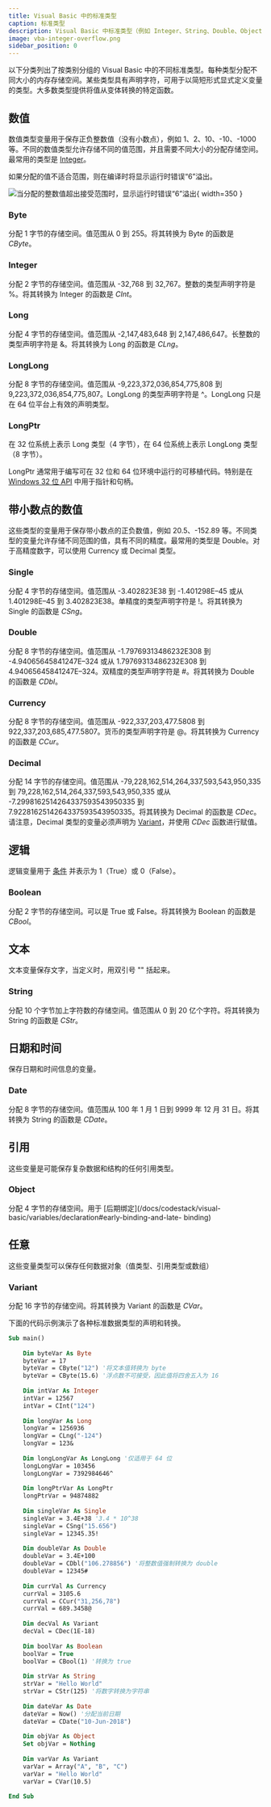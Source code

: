 ```yaml
---
title: Visual Basic 中的标准类型
caption: 标准类型
description: Visual Basic 中标准类型（例如 Integer、String、Double、Object 等）的概述
image: vba-integer-overflow.png
sidebar_position: 0
---
```

以下分类列出了按类别分组的 Visual Basic 中的不同标准类型。每种类型分配不同大小的内存存储空间。某些类型具有声明字符，可用于以简短形式显式定义变量的类型。大多数类型提供将值从变体转换的特定函数。

## 数值

数值类型变量用于保存正负整数值（没有小数点），例如 1、2、10、-10、-1000 等。不同的数值类型允许存储不同的值范围，并且需要不同大小的分配存储空间。最常用的类型是 [Integer](#integer)。

如果分配的值不适合范围，则在编译时将显示运行时错误“6”溢出。

![当分配的整数值超出接受范围时，显示运行时错误“6”溢出](vba-integer-overflow.png){ width=350 }

### Byte
分配 1 字节的存储空间。值范围从 0 到 255。将其转换为 Byte 的函数是 *CByte*。

### Integer
分配 2 字节的存储空间。值范围从 -32,768 到 32,767。整数的类型声明字符是 %。将其转换为 Integer 的函数是 *CInt*。

### Long 
分配 4 字节的存储空间。值范围从 -2,147,483,648 到 2,147,486,647。长整数的类型声明字符是 &。将其转换为 Long 的函数是 *CLng*。

### LongLong
分配 8 字节的存储空间。值范围从 -9,223,372,036,854,775,808 到 9,223,372,036,854,775,807。LongLong 的类型声明字符是 ^。LongLong 只是在 64 位平台上有效的声明类型。

### LongPtr
在 32 位系统上表示 Long 类型（4 字节），在 64 位系统上表示 LongLong 类型（8 字节）。

LongPtr 通常用于编写可在 32 位和 64 位环境中运行的可移植代码。特别是在 [Windows 32 位 API](/docs/codestack/visual-basic/windows-api) 中用于指针和句柄。

## 带小数点的数值
这些类型的变量用于保存带小数点的正负数值，例如 20.5、-152.89 等。不同类型的变量允许存储不同范围的值，具有不同的精度。最常用的类型是 Double。对于高精度数字，可以使用 Currency 或 Decimal 类型。

### Single
分配 4 字节的存储空间。值范围从 -3.402823E38 到 -1.401298E–45 或从 1.401298E–45 到 3.402823E38。单精度的类型声明字符是 !。将其转换为 Single 的函数是 *CSng*。

### Double
分配 8 字节的存储空间。值范围从 -1.79769313486232E308 到 -4.94065645841247E–324 或从 1.79769313486232E308 到 4.94065645841247E–324。双精度的类型声明字符是 #。将其转换为 Double 的函数是 *CDbl*。

### Currency
分配 8 字节的存储空间。值范围从 -922,337,203,477.5808 到 922,337,203,685,477.5807。货币的类型声明字符是 @。将其转换为 Currency 的函数是 *CCur*。

### Decimal
分配 14 字节的存储空间。值范围从 -79,228,162,514,264,337,593,543,950,335 到 79,228,162,514,264,337,593,543,950,335 或从 -7.2998162514264337593543950335 到 7.9228162514264337593543950335。将其转换为 Decimal 的函数是 *CDec*。请注意，Decimal 类型的变量必须声明为 [Variant](/docs/codestack/visual-basic/variables/standard-types#variant)，并使用 *CDec* 函数进行赋值。

## 逻辑
逻辑变量用于 [条件](/docs/codestack/visual-basic/conditions) 并表示为 1（True）或 0（False）。

### Boolean
分配 2 字节的存储空间。可以是 True 或 False。将其转换为 Boolean 的函数是 *CBool*。

## 文本
文本变量保存文字，当定义时，用双引号 "" 括起来。

### String
分配 10 个字节加上字符数的存储空间。值范围从 0 到 20 亿个字符。将其转换为 String 的函数是 *CStr*。

## 日期和时间
保存日期和时间信息的变量。

### Date
分配 8 字节的存储空间。值范围从 100 年 1 月 1 日到 9999 年 12 月 31 日。将其转换为 String 的函数是 *CDate*。

## 引用
这些变量是可能保存复杂数据和结构的任何引用类型。

### Object
分配 4 字节的存储空间。用于 [后期绑定](/docs/codestack/visual-basic/variables/declaration#early-binding-and-late- binding)

## 任意
这些变量类型可以保存任何数据对象（值类型、引用类型或数组）

### Variant
分配 16 字节的存储空间。将其转换为 Variant 的函数是 *CVar*。

下面的代码示例演示了各种标准数据类型的声明和转换。

~~~ vb
Sub main()
    
    Dim byteVar As Byte
    byteVar = 17
    byteVar = CByte("12") '将文本值转换为 byte
    byteVar = CByte(15.6) '浮点数不可接受，因此值将四舍五入为 16
    
    Dim intVar As Integer
    intVar = 12567
    intVar = CInt("124")
    
    Dim longVar As Long
    longVar = 1256936
    longVar = CLng("-124")
    longVar = 123&
    
    Dim longLongVar As LongLong '仅适用于 64 位
    longLongVar = 103456
    longLongVar = 7392984646^
    
    Dim longPtrVar As LongPtr
    longPtrVar = 94874882
    
    Dim singleVar As Single
    singleVar = 3.4E+38 '3.4 * 10^38
    singleVar = CSng("15.656")
    singleVar = 12345.35!
    
    Dim doubleVar As Double
    doubleVar = 3.4E+100
    doubleVar = CDbl("106.278856") '将整数值强制转换为 double
    doubleVar = 12345# 
    
    Dim currVal As Currency
    currVal = 3105.6
    currVal = CCur("31,256,78")
    currVal = 689.3458@
    
    Dim decVal As Variant
    decVal = CDec(1E-18)
    
    Dim boolVar As Boolean
    boolVar = True
    boolVar = CBool(1) '转换为 true
    
    Dim strVar As String
    strVar = "Hello World"
    strVar = CStr(125) '将数字转换为字符串
    
    Dim dateVar As Date
    dateVar = Now() '分配当前日期
    dateVar = CDate("10-Jun-2018")
    
    Dim objVar As Object
    Set objVar = Nothing
    
    Dim varVar As Variant
    varVar = Array("A", "B", "C")
    varVar = "Hello World"
    varVar = CVar(10.5)
    
End Sub

~~~